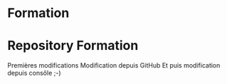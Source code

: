 # Formation
Repository Formation
====================
Premières modifications
Modification depuis GitHub
Et puis modification depuis consôle ;-)
